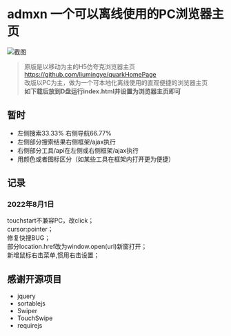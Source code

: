 # admxn 一个可以离线使用的PC浏览器主页
![截图](https://repository-images.githubusercontent.com/520801717/628e31fc-9f0e-49c5-9bbb-709020211cf7)
> 原版是以移动为主的H5仿夸克浏览器主页 https://github.com/liumingye/quarkHomePage  
> 改版以PC为主，做为一个可本地化离线使用的直观便捷的浏览器主页  
> **如下载后放到D盘运行index.html并设置为浏览器主页即可**  

## 暂时
* 左侧搜索33.33% 右侧导航66.77%
* 左侧部分搜索结果右侧框架/ajax执行
* 右侧部分工具/api在左侧或右侧框架/ajax执行
* 用颜色或者图标区分（如某些工具在框架内打开更为便捷）


## 记录
### 2022年8月1日
touchstart不兼容PC，改click；  
cursor:pointer；  
修复快搜BUG；  
部分location.href改为window.open(url)新窗打开；  
新增鼠标右击菜单,惯用右击设置；  

## 感谢开源项目
* jquery
* sortablejs
* Swiper
* TouchSwipe
* requirejs
